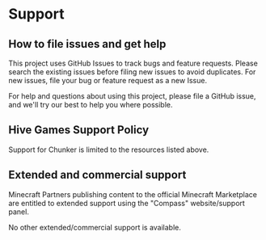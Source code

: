 # Support

## How to file issues and get help

This project uses GitHub Issues to track bugs and feature requests. Please search the existing
issues before filing new issues to avoid duplicates. For new issues, file your bug or
feature request as a new Issue.

For help and questions about using this project, please file a GitHub issue, and we'll try our best to help you where
possible.

## Hive Games Support Policy

Support for Chunker is limited to the resources listed above.

## Extended and commercial support

Minecraft Partners publishing content to the official Minecraft Marketplace are entitled to extended support using the "Compass" website/support panel.

No other extended/commercial support is available.
